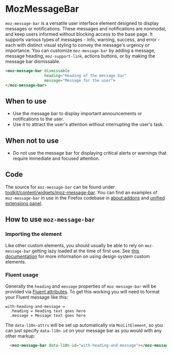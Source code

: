 # MozMessageBar

`moz-message-bar` is a versatile user interface element designed to display messages or notifications.
These messages and notifications are nonmodal, and keep users informed without blocking access to the base page.
It supports various types of messages - info, warning, success, and error - each with distinct visual styling
to convey the message's urgency or importance. You can customize `moz-message-bar` by adding a message, message heading,
`moz-support-link`, actions buttons, or by making the message bar dismissable.

```html story
<moz-message-bar dismissable
                 heading="Heading of the message bar"
                 message="Message for the user">
</moz-message-bar>
```

## When to use

* Use the message bar to display important announcements or notifications to the user.
* Use it to attract the user's attention without interrupting the user's task.

## When not to use

* Do not use the message bar for displaying critical alerts or warnings that require immediate and focused attention.

## Code

The source for `moz-message-bar` can be found under
[toolkit/content/widgets/moz-message-bar](https://searchfox.org/mozilla-central/source/toolkit/content/widgets/moz-message-bar/moz-message-bar.mjs).
You can find an examples of `moz-message-bar` in use in the Firefox codebase in
[about:addons](https://searchfox.org/mozilla-central/source/toolkit/mozapps/extensions/content/aboutaddons.html) and
[unified extensions panel](https://searchfox.org/mozilla-central/source/browser/base/content/browser-addons.js).

## How to use `moz-message-bar`

### Importing the element

Like other custom elements, you should usually be able to rely on `moz-message-bar` getting lazy loaded at the time of first use. See [this documentation](https://firefox-source-docs.mozilla.org/browser/components/storybook/docs/README.reusable-widgets.stories.html#using-new-design-system-components) for more information on using design system custom elements.

### Fluent usage

Generally the `heading` and `message` properties of
`moz-message-bar` will be provided via [Fluent attributes](https://mozilla-l10n.github.io/localizer-documentation/tools/fluent/basic_syntax.html#attributes).
To get this working you will need to format your Fluent message like this:

```
with-heading-and-message =
  .heading = Heading text goes here
  .message = Message text goes here
```

The `data-l10n-attrs` will be set up automatically via `MozLitElement`, so you can just specify `data-l10n-id` on your message bar as you would with any other markup:

```html
  <moz-message-bar data-l10n-id="with-heading-and-message"></moz-message-bar>
```
